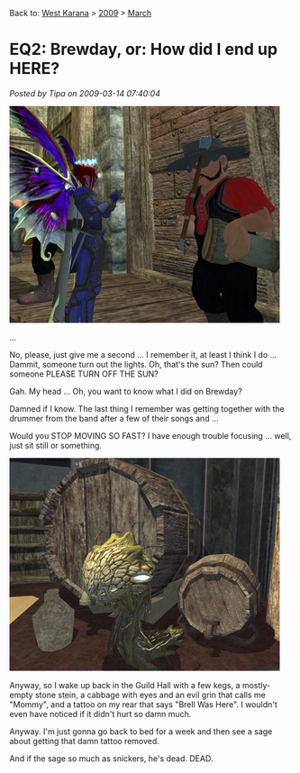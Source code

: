 Back to: [West Karana](/posts/westkarana.md) > [2009](/posts/2009/westkarana.md) > [March](./westkarana.md)
# EQ2: Brewday, or: How did I end up HERE?

*Posted by Tipa on 2009-03-14 07:40:04*

![everquest2-2009-03-14-07-39-28-12](../../../uploads/2009/03/everquest2-2009-03-14-07-39-28-12.jpg "everquest2-2009-03-14-07-39-28-12")

...

No, please, just give me a second ... I remember it, at least I think I do ... Dammit, someone turn out the lights. Oh, that's the sun? Then could someone PLEASE TURN OFF THE SUN?

Gah. My head ... Oh, you want to know what I did on Brewday?

Damned if I know. The last thing I remember was getting together with the drummer from the band after a few of their songs and ...

Would you STOP MOVING SO FAST? I have enough trouble focusing ... well, just sit still or something.

![everquest2-2009-03-14-08-06-34-94](../../../uploads/2009/03/everquest2-2009-03-14-08-06-34-94.jpg "everquest2-2009-03-14-08-06-34-94")

Anyway, so I wake up back in the Guild Hall with a few kegs, a mostly-empty stone stein, a cabbage with eyes and an evil grin that calls me "Mommy", and a tattoo on my rear that says "Brell Was Here". I wouldn't even have noticed if it didn't hurt so damn much.

Anyway. I'm just gonna go back to bed for a week and then see a sage about getting that damn tattoo removed.

And if the sage so much as snickers, he's dead. DEAD.

